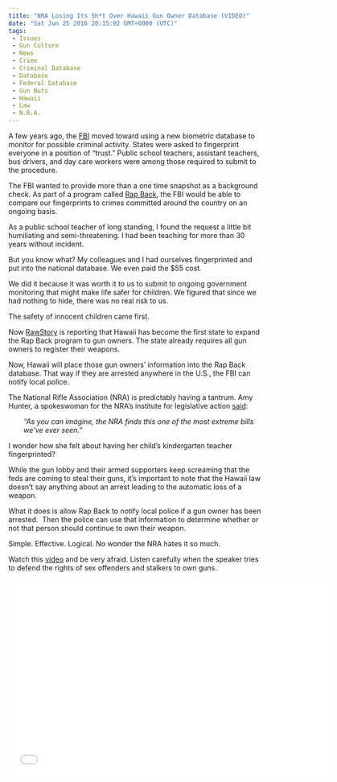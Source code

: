```yaml
---
title: "NRA Losing Its Sh*t Over Hawaii Gun Owner Database (VIDEO)"
date: "Sat Jun 25 2016 20:15:02 GMT+0000 (UTC)"
tags: 
 - Issues
 - Gun Culture
 - News
 - Crime
 - Criminal Database
 - Database
 - Federal Database
 - Gun Nuts
 - Hawaii
 - Law
 - N.R.A.
---
```

<p>A few years ago, the <a href="https://www.fbi.gov/about-us/cjis/fingerprints_biometrics/ngi" onclick="__gaTracker(&apos;send&apos;, &apos;event&apos;, &apos;outbound-article&apos;, &apos;https://www.fbi.gov/about-us/cjis/fingerprints_biometrics/ngi&apos;, &apos;FBI&apos;);">FBI</a>&#xA0;moved toward using a new biometric database to monitor for possible criminal activity. States were asked to fingerprint everyone in a position of &#x201C;trust.&#x201D; Public school teachers, assistant teachers, bus drivers, and day care workers were among those required&#xA0;to submit to the procedure.</p><p>The FBI wanted to provide more than a one time snapshot as a background check. As part of a program called&#xA0;<a href="https://www.fbi.gov/about-us/cjis/fingerprints_biometrics/ngi" onclick="__gaTracker(&apos;send&apos;, &apos;event&apos;, &apos;outbound-article&apos;, &apos;https://www.fbi.gov/about-us/cjis/fingerprints_biometrics/ngi&apos;, &apos;Rap Back&apos;);">Rap Back</a>, the FBI would be able to compare our fingerprints to crimes committed around the country on an ongoing basis.</p><p>As a public school teacher of long standing, I found the request a little bit humiliating and semi-threatening. I had been teaching for more than&#xA0;30 years without incident.</p><p>But you know what? My colleagues and I had ourselves fingerprinted and put into the national database. We even paid the $55 cost.</p><p>We did it because it was worth it to us to submit to ongoing government monitoring that might make life safer for children. We figured that since we had nothing to hide, there was no real risk to us.</p><p>The safety of innocent children came first.</p><p>Now <a href="http://www.rawstory.com/2016/06/hawaii-just-put-gun-owners-on-an-fbi-database-and-the-nra-is-freaking-out/" onclick="__gaTracker(&apos;send&apos;, &apos;event&apos;, &apos;outbound-article&apos;, &apos;http://www.rawstory.com/2016/06/hawaii-just-put-gun-owners-on-an-fbi-database-and-the-nra-is-freaking-out/&apos;, &apos;RawStory&apos;);">RawStory</a> is reporting that Hawaii has become the first state to expand the Rap Back program to gun owners. The state already requires all gun owners to register their weapons.</p><p>Now, Hawaii will place those gun owners&#x2019; information into the Rap Back database. That way if they are arrested anywhere in the U.S., the FBI can notify local police.</p><p><script async src="//platform.twitter.com/widgets.js" charset="utf-8"></script></p><p>The National Rifle Association (NRA) is predictably having a tantrum.&#xA0;<span class="s1">Amy Hunter, a spokeswoman for the NRA&#x2019;s institute for legislative action <a href="http://www.rawstory.com/2016/06/hawaii-just-put-gun-owners-on-an-fbi-database-and-the-nra-is-freaking-out/" onclick="__gaTracker(&apos;send&apos;, &apos;event&apos;, &apos;outbound-article&apos;, &apos;http://www.rawstory.com/2016/06/hawaii-just-put-gun-owners-on-an-fbi-database-and-the-nra-is-freaking-out/&apos;, &apos;said&apos;);">said</a>:</span></p><p class="p1" style="padding-left: 30px;"><em><span class="s1">&#x201C;As you can imagine, the NRA finds this one of the most extreme bills we&#x2019;ve ever seen.&#x201D;</span></em></p><p class="p1">I wonder how she felt about having her child&#x2019;s kindergarten teacher fingerprinted?</p><p class="p1">While the gun lobby and their armed supporters keep screaming that the feds are coming to steal their guns, it&#x2019;s important to note that the Hawaii law doesn&#x2019;t say anything about an arrest leading to the&#xA0;automatic loss of a weapon.</p><p class="p1">What it does is allow Rap Back to&#xA0;notify local police if a gun owner has been arrested. &#xA0;Then the police can use that information to determine whether or not that person should continue to own their&#xA0;weapon.</p><p class="p1">Simple.&#xA0;Effective. Logical.&#xA0;No wonder the NRA hates it so much.</p><p class="p1">Watch this <a href="https://youtu.be/CF0D1o2PFdY" onclick="__gaTracker(&apos;send&apos;, &apos;event&apos;, &apos;outbound-article&apos;, &apos;https://youtu.be/CF0D1o2PFdY&apos;, &apos;video&apos;);">video</a>&#xA0;and be very afraid. Listen&#xA0;carefully when the speaker&#xA0;tries to defend the rights of sex offenders and stalkers to own guns.</p><p><span class="embed-youtube" style="text-align:center; display: block;"><iframe class="youtube-player" type="text/html" width="640" height="390" src="//www.youtube.com/embed/CF0D1o2PFdY?version=3&amp;rel=1&amp;fs=1&amp;autohide=2&amp;showsearch=0&amp;showinfo=1&amp;iv_load_policy=1&amp;wmode=transparent" allowfullscreen="true" style="border:0;"></iframe></span></p>